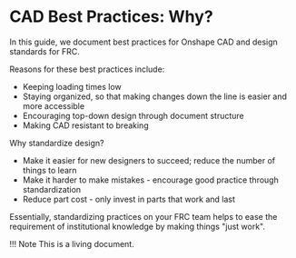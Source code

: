 # CAD Best Practices: Why?

In this guide, we document best practices for Onshape CAD and design standards for FRC. 

Reasons for these best practices include:

- Keeping loading times low
- Staying organized, so that making changes down the line is easier and more accessible
- Encouraging top-down design through document structure
- Making CAD resistant to breaking

Why standardize design?

- Make it easier for new designers to succeed; reduce the number of things to learn
- Make it harder to make mistakes - encourage good practice through standardization
- Reduce part cost - only invest in parts that work and last

Essentially, standardizing practices on your FRC team helps to ease the requirement of institutional knowledge by making things "just work".

!!! Note
    This is a living document.

<br>